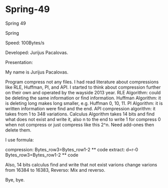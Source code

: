 # Spring-49
Spring 49

Spring

Speed: 100Bytes/s

Developed: Jurijus Pacalovas.

Presentation:

My name is Jurijus Pacalovas.

Program compress not any files. I had read literature about compressions like RLE, Huffman, PI, and API. I started to think about compression further on their own and operated by the wayside 2013 year. RLE Algorithm: could be deleting the same information or find information. Huffman Algorithm: it is deleting long makes long smaller, e.g. Huffman 0, 10, 11. PI Algorithm: it is written information were find and the end. API compression algorithm: it takes from 1 to 348 variations. Calculus Algorithm takes 14 bits and find what does not exist and write it, also n to the end to write 1 for compress 0 when not compress or just compress like this 2^n. Need add-ones then delete them.

I use formula:

compression: Bytes_row3=Bytes_row1-2 ** code extract: d=r-0 Bytes_row3=Bytes_row1-2 ** code

Also, 14 bits calculus find and write that not exist varions change varions from 16384 to 16383, Reverso: Mix and reverso.

Bye, bye.

